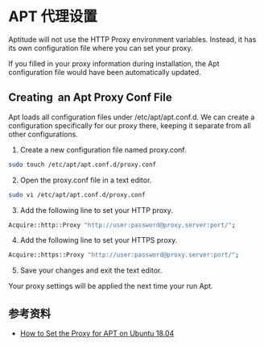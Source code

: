 # APT 代理设置

Aptitude will not use the HTTP Proxy environment variables. Instead, it has its own configuration file where you can set your proxy.

If you filled in your proxy information during installation, the Apt configuration file would have been automatically updated.

## Creating  an Apt Proxy Conf File

Apt loads all configuration files under /etc/apt/apt.conf.d. We can create a configuration specifically for our proxy there, keeping it separate from all other configurations.

1. Create a new configuration file named proxy.conf.

```bash
sudo touch /etc/apt/apt.conf.d/proxy.conf
```

2. Open the proxy.conf file in a text editor.

```bash
sudo vi /etc/apt/apt.conf.d/proxy.conf
```

3. Add the following line to set your HTTP proxy.

```bash
Acquire::http::Proxy "http://user:password@proxy.server:port/";
```

4. Add the following line to set your HTTPS proxy.

```bash
Acquire::https::Proxy "http://user:password@proxy.server:port/";
```

5. Save your changes and exit the text editor.

Your proxy settings will be applied the next time your run Apt.

## 参考资料

- [How to Set the Proxy for APT on Ubuntu 18.04](https://www.serverlab.ca/tutorials/linux/administration-linux/how-to-set-the-proxy-for-apt-for-ubuntu-18-04/)
